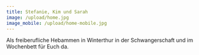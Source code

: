 ```yaml
---
title: Stefanie, Kim und Sarah
image: /upload/home.jpg
image_mobile: /upload/home-mobile.jpg
---
```

Als freiberufliche Hebammen in Winterthur in der Schwangerschaft und im Wochenbett für Euch da.